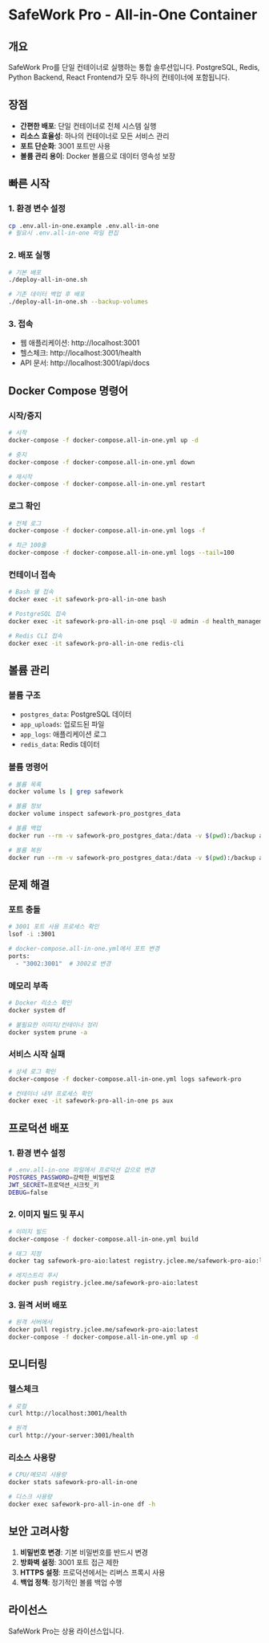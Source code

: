 # SafeWork Pro - All-in-One Container

## 개요
SafeWork Pro를 단일 컨테이너로 실행하는 통합 솔루션입니다.
PostgreSQL, Redis, Python Backend, React Frontend가 모두 하나의 컨테이너에 포함됩니다.

## 장점
- **간편한 배포**: 단일 컨테이너로 전체 시스템 실행
- **리소스 효율성**: 하나의 컨테이너로 모든 서비스 관리
- **포트 단순화**: 3001 포트만 사용
- **볼륨 관리 용이**: Docker 볼륨으로 데이터 영속성 보장

## 빠른 시작

### 1. 환경 변수 설정
```bash
cp .env.all-in-one.example .env.all-in-one
# 필요시 .env.all-in-one 파일 편집
```

### 2. 배포 실행
```bash
# 기본 배포
./deploy-all-in-one.sh

# 기존 데이터 백업 후 배포
./deploy-all-in-one.sh --backup-volumes
```

### 3. 접속
- 웹 애플리케이션: http://localhost:3001
- 헬스체크: http://localhost:3001/health
- API 문서: http://localhost:3001/api/docs

## Docker Compose 명령어

### 시작/중지
```bash
# 시작
docker-compose -f docker-compose.all-in-one.yml up -d

# 중지
docker-compose -f docker-compose.all-in-one.yml down

# 재시작
docker-compose -f docker-compose.all-in-one.yml restart
```

### 로그 확인
```bash
# 전체 로그
docker-compose -f docker-compose.all-in-one.yml logs -f

# 최근 100줄
docker-compose -f docker-compose.all-in-one.yml logs --tail=100
```

### 컨테이너 접속
```bash
# Bash 쉘 접속
docker exec -it safework-pro-all-in-one bash

# PostgreSQL 접속
docker exec -it safework-pro-all-in-one psql -U admin -d health_management

# Redis CLI 접속
docker exec -it safework-pro-all-in-one redis-cli
```

## 볼륨 관리

### 볼륨 구조
- `postgres_data`: PostgreSQL 데이터
- `app_uploads`: 업로드된 파일
- `app_logs`: 애플리케이션 로그
- `redis_data`: Redis 데이터

### 볼륨 명령어
```bash
# 볼륨 목록
docker volume ls | grep safework

# 볼륨 정보
docker volume inspect safework-pro_postgres_data

# 볼륨 백업
docker run --rm -v safework-pro_postgres_data:/data -v $(pwd):/backup alpine tar czf /backup/postgres_backup.tar.gz -C /data .

# 볼륨 복원
docker run --rm -v safework-pro_postgres_data:/data -v $(pwd):/backup alpine tar xzf /backup/postgres_backup.tar.gz -C /data
```

## 문제 해결

### 포트 충돌
```bash
# 3001 포트 사용 프로세스 확인
lsof -i :3001

# docker-compose.all-in-one.yml에서 포트 변경
ports:
  - "3002:3001"  # 3002로 변경
```

### 메모리 부족
```bash
# Docker 리소스 확인
docker system df

# 불필요한 이미지/컨테이너 정리
docker system prune -a
```

### 서비스 시작 실패
```bash
# 상세 로그 확인
docker-compose -f docker-compose.all-in-one.yml logs safework-pro

# 컨테이너 내부 프로세스 확인
docker exec -it safework-pro-all-in-one ps aux
```

## 프로덕션 배포

### 1. 환경 변수 설정
```bash
# .env.all-in-one 파일에서 프로덕션 값으로 변경
POSTGRES_PASSWORD=강력한_비밀번호
JWT_SECRET=프로덕션_시크릿_키
DEBUG=false
```

### 2. 이미지 빌드 및 푸시
```bash
# 이미지 빌드
docker-compose -f docker-compose.all-in-one.yml build

# 태그 지정
docker tag safework-pro-aio:latest registry.jclee.me/safework-pro-aio:latest

# 레지스트리 푸시
docker push registry.jclee.me/safework-pro-aio:latest
```

### 3. 원격 서버 배포
```bash
# 원격 서버에서
docker pull registry.jclee.me/safework-pro-aio:latest
docker-compose -f docker-compose.all-in-one.yml up -d
```

## 모니터링

### 헬스체크
```bash
# 로컬
curl http://localhost:3001/health

# 원격
curl http://your-server:3001/health
```

### 리소스 사용량
```bash
# CPU/메모리 사용량
docker stats safework-pro-all-in-one

# 디스크 사용량
docker exec safework-pro-all-in-one df -h
```

## 보안 고려사항

1. **비밀번호 변경**: 기본 비밀번호를 반드시 변경
2. **방화벽 설정**: 3001 포트 접근 제한
3. **HTTPS 설정**: 프로덕션에서는 리버스 프록시 사용
4. **백업 정책**: 정기적인 볼륨 백업 수행

## 라이선스
SafeWork Pro는 상용 라이선스입니다.